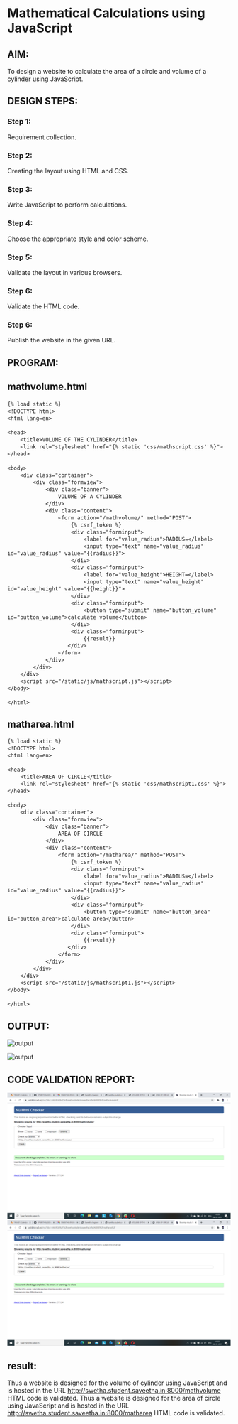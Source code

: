 # Mathematical Calculations using JavaScript
## AIM:
To design a website to calculate the area of a circle and volume of a cylinder using JavaScript.

## DESIGN STEPS:
### Step 1: 
Requirement collection.
### Step 2:
Creating the layout using HTML and CSS.
### Step 3:
Write JavaScript to perform calculations.
### Step 4:
Choose the appropriate style and color scheme.
### Step 5:
Validate the layout in various browsers.
### Step 6:
Validate the HTML code.
### Step 6:
Publish the website in the given URL.


## PROGRAM:

## mathvolume.html
```
{% load static %}
<!DOCTYPE html>
<html lang=en>

<head>
    <title>VOLUME OF THE CYLINDER</title>
    <link rel="stylesheet" href="{% static 'css/mathscript.css' %}">
</head>

<body>
    <div class="container">
        <div class="formview">
            <div class="banner">
                VOLUME OF A CYLINDER
            </div>
            <div class="content">
                <form action="/mathvolume/" method="POST">
                    {% csrf_token %}
                    <div class="forminput">
                        <label for="value_radius">RADIUS=</label>
                        <input type="text" name="value_radius" id="value_radius" value="{{radius}}">
                    </div>
                    <div class="forminput">
                        <label for="value_height">HEIGHT=</label>
                        <input type="text" name="value_height" id="value_height" value="{{height}}">
                    </div>
                    <div class="forminput">
                        <button type="submit" name="button_volume" id="button_volume">calculate volume</button>
                    </div>
                    <div class="forminput">
                        {{result}}
                   </div>
                </form>
            </div>
        </div>
    </div>
    <script src="/static/js/mathscript.js"></script>
</body>

</html>
```
## matharea.html
```
{% load static %}
<!DOCTYPE html>
<html lang=en>

<head>
    <title>AREA OF CIRCLE</title>
    <link rel="stylesheet" href="{% static 'css/mathscript1.css' %}">
</head>

<body>
    <div class="container">
        <div class="formview">
            <div class="banner">
                AREA OF CIRCLE
            </div>
            <div class="content">
                <form action="/matharea/" method="POST">
                    {% csrf_token %}
                    <div class="forminput">
                        <label for="value_radius">RADIUS=</label>
                        <input type="text" name="value_radius" id="value_radius" value="{{radius}}">
                    </div>
                    <div class="forminput">
                        <button type="submit" name="button_area" id="button_area">calculate area</button>
                    </div>
                    <div class="forminput">
                        {{result}}
                   </div>
                </form>
            </div>
        </div>
    </div>
    <script src="/static/js/mathscript1.js"></script>
</body>

</html>
```



## OUTPUT:
![output](./static/imgage/cylinderoutput.png)

![output](./static/image/radiusoutput.png)



## CODE VALIDATION REPORT:
![output](./static/image/mathvolume.jpg)
![output](./static/image/matharea.jpg)

## result:
Thus a website is designed for the volume of cylinder using JavaScript and is hosted in the URL http://swetha.student.saveetha.in:8000/mathvolume  HTML code is validated.
Thus a website is designed for the area of circle using JavaScript and is hosted in the URL http://swetha.student.saveetha.in:8000/matharea HTML code is validated.